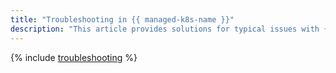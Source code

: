 ```yaml
---
title: "Troubleshooting in {{ managed-k8s-name }}"
description: "This article provides solutions for typical issues with {{ managed-k8s-name }}."
---
```


{% include [troubleshooting](../../_qa/managed-kubernetes/troubleshooting.md) %}
